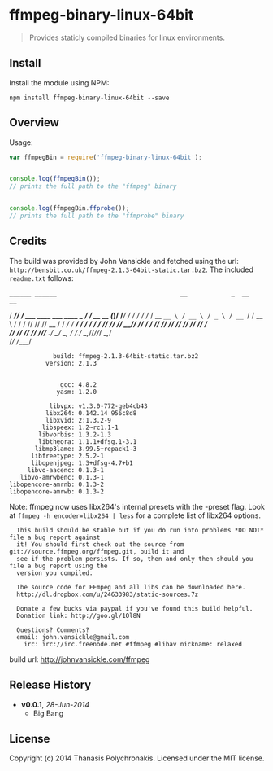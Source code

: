 # ffmpeg-binary-linux-64bit

> Provides staticly compiled binaries for linux environments.

## Install

Install the module using NPM:

```
npm install ffmpeg-binary-linux-64bit --save
```

## Overview

Usage:

```js
var ffmpegBin = require('ffmpeg-binary-linux-64bit');


console.log(ffmpegBin());
// prints the full path to the "ffmpeg" binary


console.log(ffmpegBin.ffprobe());
// prints the full path to the "ffmprobe" binary
```

## Credits

The build was provided by John Vansickle and fetched using the url: `http://bensbit.co.uk/ffmpeg-2.1.3-64bit-static.tar.bz2`. The included `readme.txt` follows:


    ______ ______                                  __            _  __     __
   / ____// ____/____ ___   ____   ___   ____ _   / /_   __  __ (_)/ /____/ /
  / /_   / /_   / __ `__ \ / __ \ / _ \ / __ `/  / __ \ / / / // // // __  / 
 / __/  / __/  / / / / / // /_/ //  __// /_/ /  / /_/ // /_/ // // // /_/ /  
/_/    /_/    /_/ /_/ /_// .___/ \___/ \__, /  /_.___/ \__,_//_//_/ \__,_/   
                        /_/           /____/                                 


                build: ffmpeg-2.1.3-64bit-static.tar.bz2
              version: 2.1.3

 
                  gcc: 4.8.2
                 yasm: 1.2.0

               libvpx: v1.3.0-772-geb4cb43
              libx264: 0.142.14 956c8d8
              libxvid: 2:1.3.2-9
             libspeex: 1.2~rc1.1-1
            libvorbis: 1.3.2-1.3
            libtheora: 1.1.1+dfsg.1-3.1
           libmp3lame: 3.99.5+repack1-3 
          libfreetype: 2.5.2-1
          libopenjpeg: 1.3+dfsg-4.7+b1
         libvo-aacenc: 0.1.3-1
       libvo-amrwbenc: 0.1.3-1
    libopencore-amrnb: 0.1.3-2
    libopencore-amrwb: 0.1.3-2

Note: ffmpeg now uses libx264's internal presets with the -preset flag.
      Look at `ffmpeg -h encoder=libx264 | less` for a complete list of libx264 options.


      This build should be stable but if you do run into problems *DO NOT* file a bug report against           
      it! You should first check out the source from git://source.ffmpeg.org/ffmpeg.git, build it and           
      see if the problem persists. If so, then and only then should you file a bug report using the
      version you compiled.

      The source code for FFmpeg and all libs can be downloaded here.
      http://dl.dropbox.com/u/24633983/static-sources.7z

      Donate a few bucks via paypal if you've found this build helpful. 
      Donation link: http://goo.gl/1Ol8N

      Questions? Comments?
      email: john.vansickle@gmail.com
        irc: irc://irc.freenode.net #ffmpeg #libav nickname: relaxed
  build url:  http://johnvansickle.com/ffmpeg


## Release History

- **v0.0.1**, *28-Jun-2014*
    - Big Bang

## License

Copyright (c) 2014 Thanasis Polychronakis. Licensed under the MIT license.
